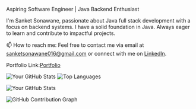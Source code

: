 Aspiring Software Engineer | Java Backend Enthusiast

I'm Sanket Sonawane, passionate about Java full stack development with a focus on backend systems. I have a solid foundation in Java. Always eager to learn and contribute to impactful projects.

📫 How to reach me: Feel free to contact me via email at sanketsonawane016@gmail.com or connect with me on [LinkedIn](https://www.linkedin.com/in/sanket-sonawane-74a873253?utm_source=share&utm_campaign=share_via&utm_content=profile&utm_medium=android_app).

Portfolio Link:[Portfolio](https://showcase.talenlio.com/w/Resume-52744)

![Your GitHub Stats](https://github-readme-stats.vercel.app/api?username=Sanket2321)
![Top Languages](https://github-readme-stats.vercel.app/api/top-langs/?username=Sanket2321)

![Your GitHub Stats](https://github-readme-stats.vercel.app/api?username=Sanket2321&show_icons=true&theme=radical)

![GitHub Contribution Graph](https://activity-graph.herokuapp.com/graph?username=Sanket2321&theme=react-dark)








